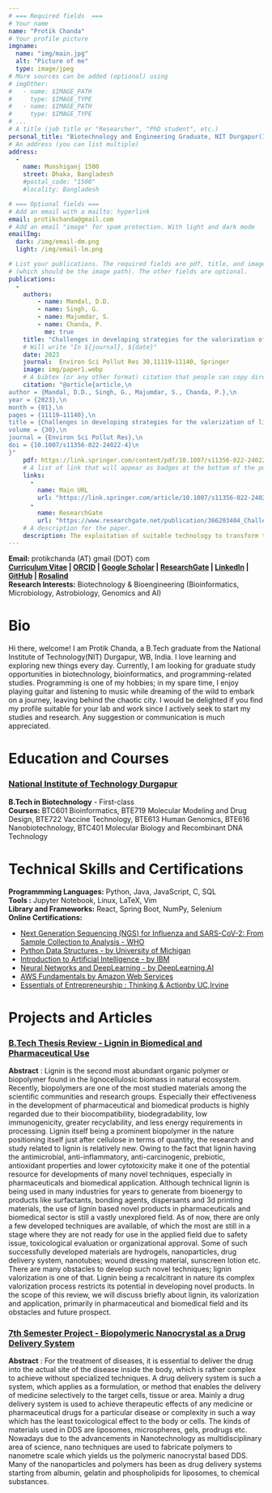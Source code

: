```yaml
---
# === Required fields  ===
# Your name 
name: "Protik Chanda"
# Your profile picture
imgname: 
  name: "img/main.jpg"
  alt: "Picture of me"
  type: image/jpeg
# More sources can be added (optional) using 
# imgOther:
#   - name: $IMAGE_PATH
#     type: $IMAGE_TYPE
#   - name: $IMAGE_PATH
#     type: $IMAGE_TYPE
# ...
# A title (job title or "Researcher", "PhD student", etc.)
personal_title: "Biotechnology and Engineering Graduate, NIT Durgapur(India)"
# An address (you can list multiple)
address: 
  - 
    name: Munshiganj 1500
    street: Dhaka, Bangladesh
    #postal_code: "1500"
    #locality: Bangladesh

# === Optional fields ===
# Add an email with a mailto: hyperlink
email: protikchanda@gmail.com
# Add an email "image" for spam protection. With light and dark mode
emailImg: 
  dark: /img/email-dm.png
  light: /img/email-lm.png

# List your publications. The required fields are pdf, title, and image 
# (which should be the image path). The other fields are optional.
publications:
  - 
    authors:
        - name: Mandal, D.D.
        - name: Singh, G.
        - name: Majumdar, S.
        - name: Chanda, P.
          me: true
    title: "Challenges in developing strategies for the valorization of lignin—a major pollutant of the paper mill industry"
    # Will write "In ${journal}, ${date}"
    date: 2023
    journal:  Environ Sci Pollut Res 30,11119–11140, Springer
    image: img/paper1.webp
    # A bibtex (or any other format) citation that people can copy directly from the website.
    citation: "@article{article,\n
author = {Mandal, D.D., Singh, G., Majumdar, S., Chanda, P.},\n
year = {2023},\n
month = {01},\n
pages = {11119–11140},\n
title = {Challenges in developing strategies for the valorization of lignin—a major pollutant of the paper mill industry},\n
volume = {30},\n
journal = {Environ Sci Pollut Res},\n
doi = {10.1007/s11356-022-24022-4}\n
}"
    pdf: https://link.springer.com/content/pdf/10.1007/s11356-022-24022-4.pdf
    # A list of link that will appear as badges at the bottom of the publication.
    links:
      -
        name: Main URL
        url: "https://link.springer.com/article/10.1007/s11356-022-24022-4"
      -
        name: ResearchGate
        url: "https://www.researchgate.net/publication/366203404_Challenges_in_developing_strategies_for_the_valorization_of_lignin-a_major_pollutant_of_the_paper_mill_industry"
    # A description for the paper.
    description: The exploitation of suitable technology to transform the wastes from pulp and paper industries (PPI) to value-added products is vital from an environmental and socio-economic point of view. As the volume and complexity of sludge and wastewater increase in a rapidly urbanizing world, the challenge of maintaining efficient wastewater treatment in a cost-effective and environmentally friendly manner must be met. Sludge management and disposal are significant problems associated with wastewater treatment plants. Applying the biorefinery concept is necessary for PPI from an environmental point of view and because of the piles of valuables contained therein in the form of waste. This review discusses current trends and challenges in wastewater management and the bio-valorization of paper mills. Lignin has been highlighted as a critical component for generating valuables, and its recovery prospects from solid and liquid PPI waste have been suggested.
---
```

**Email:** protikchanda (AT) gmail (DOT) com\
**[Curriculum Vitae](https://drive.google.com/file/d/15JpDm-B8TuYYrRm0-z5wWKHN3km3r-Q5/view?usp=sharing) | [ORCID](https://orcid.org/0009-0008-7990-8033) | [Google Scholar](https://scholar.google.com/citations?user=f2kTenwAAAAJ&hl=en) | [ResearchGate](https://www.researchgate.net/profile/Protik-Chanda) | [LinkedIn](https://www.linkedin.com/in/protikchanda) | [GitHub](https://github.com/piedpipr) | [Rosalind](https://rosalind.info/users/protik/)**\
**Research Interests:** Biotechnology & Bioengineering (Bioinformatics, Microbiology, Astrobiology, Genomics and AI)
# Bio
Hi there, welcome! I am Protik Chanda, a B.Tech graduate from the National Institute of Technology(NIT) Durgapur, WB, India. I love learning and exploring new things every day. Currently, I am looking for graduate study opportunities in biotechnology, bioinformatics, and programming-related studies. Programming is one of my hobbies; in my spare time, I enjoy playing guitar and listening to music while dreaming of the wild to embark on a journey, leaving behind the chaotic city. I would be delighted if you find my profile suitable for your lab and work since I actively seek to start my studies and research. Any suggestion or communication is much appreciated.
# Education and Courses
### [National Institute of Technology Durgapur](https://nitdgp.ac.in/)
 **B.Tech in Biotechnology** - First-class\
 **Courses:**
 BTC601 Bioinformatics, BTE719 Molecular Modeling and Drug
Design, BTE722 Vaccine Technology, BTE613 Human Genomics, BTE616 Nanobiotechnology, BTC401 Molecular Biology and Recombinant DNA Technology
# Technical Skills and Certifications
**Programmming Languages:** Python, Java, JavaScript, C, SQL\
**Tools :** Jupyter Notebook, Linux, LaTeX, Vim\
**Library and Frameworks:** React, Spring Boot, NumPy, Selenium\
**Online Certifications:** 
 - [Next Generation Sequencing (NGS) for Influenza and SARS-CoV-2: From Sample Collection to Analysis - WHO](https://openwho.org/verify/xefor-putoz-nurym-rucym-nubik)
 - [Python Data Structures - by University of Michigan](https://www.coursera.org/account/accomplishments/records/9662RLFWSSS9)
 - [Introduction to Artificial Intelligence - by IBM](https://www.coursera.org/account/accomplishments/records/C9PZHVQ89FL7)
 - [Neural Networks and DeepLearning - by DeepLearning.AI](https://www.coursera.org/account/accomplishments/records/G6S6A979UDUT)
 - [AWS Fundamentals by Amazon Web Services](https://www.coursera.org/account/accomplishments/records/SD2E9T4X5SCY)
 - [Essentials of Entrepreneurship : Thinking & Actionby UC,Irvine](https://www.coursera.org/account/accomplishments/verify/6GREFSRV2A8S)
# Projects and Articles
 ### [B.Tech Thesis Review - Lignin in Biomedical and Pharmaceutical Use](https://drive.google.com/drive/folders/1mroOKWDQP8z2U18yYhP9iOna-8kEUY-y)
 **Abstract** : Lignin is the second most abundant organic polymer or biopolymer found in the
lignocellulosic biomass in natural ecosystem. Recently, biopolymers are one of the most
studied materials among the scientific communities and research groups. Especially their
effectiveness in the development of pharmaceutical and biomedical products is highly
regarded due to their biocompatibility, biodegradability, low immunogenicity, greater
recyclability, and less energy requirements in processing. Lignin itself being a prominent
biopolymer in the nature positioning itself just after cellulose in terms of quantity, the research
and study related to lignin is relatively new. Owing to the fact that lignin having the
antimicrobial, anti-inflammatory, anti-carcinogenic, prebiotic, antioxidant properties and
lower cytotoxicity make it one of the potential resource for developments of many novel
techniques, especially in pharmaceuticals and biomedical application. Although technical
lignin is being used in many industries for years to generate from bioenergy to products like
surfactants, bonding agents, dispersants and 3d printing materials, the use of lignin based
novel products in pharmaceuticals and biomedical sector is still a vastly unexplored field. As
of now, there are only a few developed techniques are available, of which the most are still in
a stage where they are not ready for use in the applied field due to safety issue, toxicological
evaluation or organizational approval. Some of such successfully developed materials are
hydrogels, nanoparticles, drug delivery system, nanotubes; wound dressing material,
sunscreen lotion etc. There are many obstacles to develop such novel techniques; lignin
valorization is one of that. Lignin being a recalcitrant in nature its complex valorization
process restricts its potential in developing novel products. In the scope of this review, we will
discuss briefly about lignin, its valorization and application, primarily in pharmaceutical and
biomedical field and its obstacles and future prospect.
 ### [7th Semester Project - Biopolymeric Nanocrystal as a Drug Delivery System](https://drive.google.com/drive/folders/1QJQa-bRiZDR2NDhTGOEMRAiwn_civFmX)
**Abstract** : For the treatment of diseases, it is essential to deliver the drug into the actual site of the disease
inside the body, which is rather complex to achieve without specialized techniques. A drug delivery
system is such a system, which applies as a formulation, or method that enables the delivery of
medicine selectively to the target cells, tissue or area. Mainly a drug delivery system is used to
achieve therapeutic effects of any medicine or pharmaceutical drugs for a particular disease or
complexity in such a way which has the least toxicological effect to the body or cells. The kinds of
materials used in DDS are liposomes, microspheres, gels, prodrugs etc. Nowadays due to the
advancements in Nanotechnology as multidisciplinary area of science, nano techniques are used to
fabricate polymers to nanometre scale which yields us the polymeric nanocrystal based DDS. Many
of the nanoparticles and polymers has been as drug delivery systems starting from albumin, gelatin
and phospholipids for liposomes, to chemical substances.
